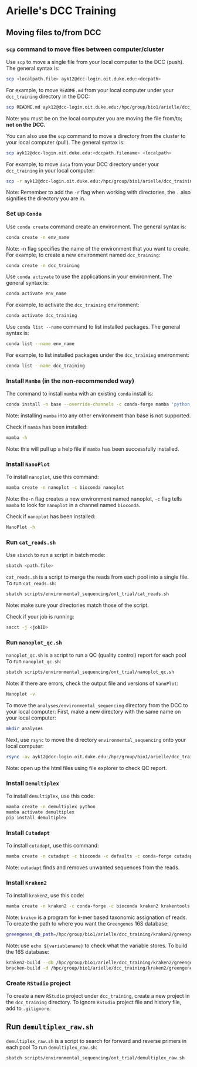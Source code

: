 # Arielle's DCC Training
## Moving files to/from DCC
### `scp` command to move files between computer/cluster
Use `scp` to move a single file from your local computer to the DCC (push). The general syntax is:
```sh
scp <localpath.file> ayk12@dcc-login.oit.duke.edu:<dccpath>
```
For example, to move `README.md` from your local computer under your `dcc_training` directory in the DCC:
```sh
scp README.md ayk12@dcc-login.oit.duke.edu:/hpc/group/bio1/arielle/dcc_training
```
Note: you must be on the local computer you are moving the file from/to; **not on the DCC.**

You can also use the `scp` command to move a directory from the cluster to your local computer (pull). The general syntax is:
```sh
scp ayk12@dcc-login.oit.duke.edu:<dccpath.filename> <localpath>
```
For example, to move `data` from your DCC directory under your `dcc_training` in your local computer:
```sh
scp -r ayk12@dcc-login.oit.duke.edu:/hpc/group/bio1/arielle/dcc_training/data .
```
Note: Remember to add the `-r` flag when working with directories, the `.` also signifies the directory you are in.
### Set up `Conda`
Use `conda create` command create an environment. The general syntax is:
```sh
conda create -n env_name
```
Note: -n flag specifies the name of the environment that you want to create.
For example, to create a new environment named `dcc_training`:
```sh
conda create -n dcc_training
```
Use `conda activate` to use the applications in your environment. The general syntax is:
```sh
conda activate env_name
```
For example, to activate the `dcc_training` environment:
```sh
conda activate dcc_training
```
Use `conda list --name` command to list installed packages. The general syntax is:
```sh
conda list --name env_name
```
For example, to list installed packages under the ```dcc_training``` environment:
```sh
conda list --name dcc_training
```
### Install `Mamba` (in the non-recommended way)
The command to install `mamba` with an existing `conda` install is:
```sh
conda install -n base --override-channels -c conda-forge mamba 'python_abi=*=*cp*'
```
Note: installing `mamba` into any other environment than base is not supported.

Check if `mamba` has been installed:

```sh
mamba -h
```
Note: this will pull up a help file if `mamba` has been successfully installed.
### Install `NanoPlot`
To install `nanoplot`, use this command:
```sh
mamba create -n nanoplot -c bioconda nanoplot
```
Note: the`-n` flag creates a new environment named nanoplot, `-c` flag tells `mamba` to look for `nanoplot` in a channel named `bioconda`.

Check if `nanoplot` has been installed:

```sh
NanoPlot -h
```

### Run `cat_reads.sh`
Use `sbatch` to run a script in batch mode:
```sh
sbatch <path.file>
```

`cat_reads.sh` is a script to merge the reads from each pool into a single file.
To run `cat_reads.sh`:
```sh
sbatch scripts/environmental_sequencing/ont_trial/cat_reads.sh
```
Note: make sure your directories match those of the script.

Check if your job is running:
```sh
sacct -j <jobID>
```
### Run `nanoplot_qc.sh`
`nanoplot_qc.sh` is a script to run a QC (quality control) report for each pool
To run `nanoplot_qc.sh`:
```sh
sbatch scripts/environmental_sequencing/ont_trial/nanoplot_qc.sh
```
Note: if there are errors, check the output file and versions of `NanoPlot`:
```sh
Nanoplot -v
```
To move the `analyses/environmental_sequencing` directory from the DCC to your local computer:
First, make a new directory with the same name on your local computer:
```sh
mkdir analyses
```
Next, use `rsync` to move the directory `environmental_sequencing` onto your local computer:
``` sh
rsync -av ayk12@dcc-login.oit.duke.edu:/hpc/group/bio1/arielle/dcc_training/analyses/environmental_sequencing analyses
```
Note: open up the html files using file explorer to check QC report.
### Install `Demultiplex`
To install `demultiplex`, use this code:
```sh
mamba create -n demultiplex python
mamba activate demultiplex
pip install demultiplex
```
### Install `Cutadapt`
To install `cutadapt`, use this command:
```sh
mamba create -n cutadapt -c bioconda -c defaults -c conda-forge cutadapt=4.5
```
Note: `cutadapt` finds and removes unwanted sequences from the reads.
### Install `Kraken2`
To install `kraken2`, use this code:
```sh
mamba create -n kraken2 -c conda-forge -c bioconda kraken2 krakentools bracken
```
Note: `kraken` is a program for k-mer based taxonomic assignation of reads.
To create the path to where you want the `Greengenes` 16S database:
```sh
greengenes_db_path=/hpc/group/bio1/arielle/dcc_training/kraken2/greengenes/greengenes
```
Note: use `echo ${variablename}` to check what the variable stores.
To build the 16S database:
```sh
kraken2-build --db /hpc/group/bio1/arielle/dcc_training/kraken2/greengenes/greengenes --special greengenes
bracken-build -d /hpc/group/bio1/arielle/dcc_training/kraken2/greengenes/greengenes -t 8 -k 35 -l 1500
```
### Create `RStudio` project
To create a new `RStudio` project under `dcc_training`, create a new project in the `dcc_training` directory.
To ignore `RStudio` project file and history file, add to `.gitignore`.

## Run `demultiplex_raw.sh`
`demultiplex_raw.sh` is a script to search for forward and reverse primers in each pool
To run `demultiplex_raw.sh`:
```sh
sbatch scripts/environmental_sequencing/ont_trial/demultiplex_raw.sh
```

